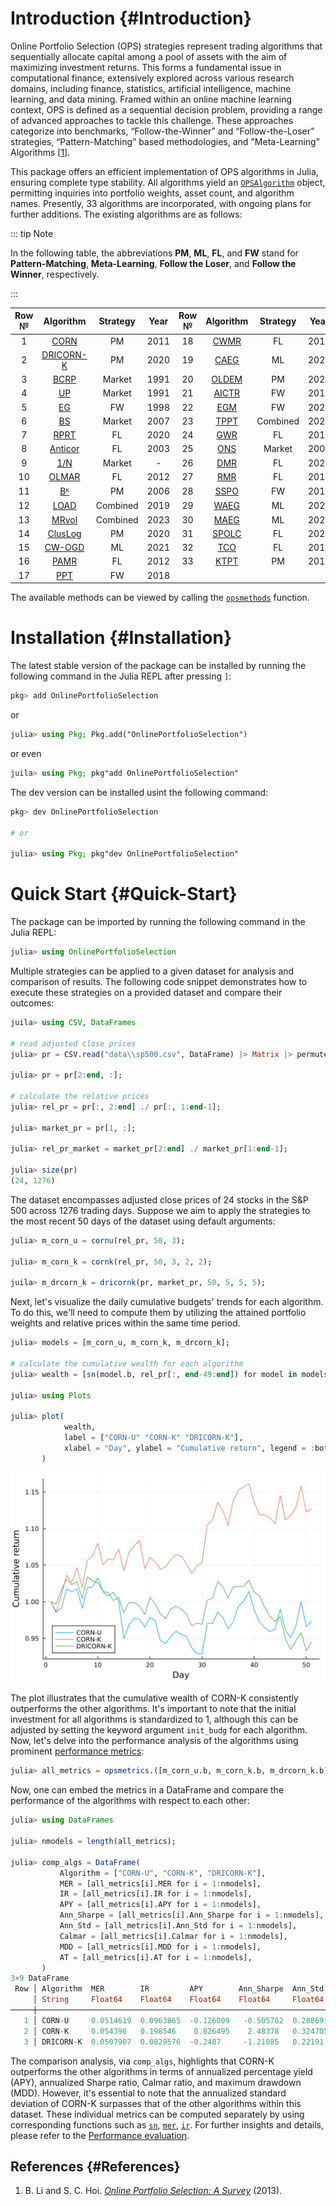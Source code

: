 


# Introduction {#Introduction}

Online Portfolio Selection (OPS) strategies represent trading algorithms that sequentially allocate capital among a pool of assets with the aim of maximizing investment returns. This forms a fundamental issue in computational finance, extensively explored across various research domains, including finance, statistics, artificial intelligence, machine learning, and data mining. Framed within an online machine learning context, OPS is defined as a sequential decision problem, providing a range of advanced approaches to tackle this challenge. These approaches categorize into benchmarks, “Follow-the-Winner” and “Follow-the-Loser” strategies, “Pattern-Matching” based methodologies, and &quot;Meta-Learning&quot; Algorithms [[1](/refs#li2013online)].

This package offers an efficient implementation of OPS algorithms in Julia, ensuring complete type stability. All algorithms yield an [`OPSAlgorithm`](/types#OnlinePortfolioSelection.OPSAlgorithm) object, permitting inquiries into portfolio weights, asset count, and algorithm names. Presently, 33 algorithms are incorporated, with ongoing plans for further additions. The existing algorithms are as follows:    

::: tip Note

In the following table, the abbreviations **PM**, **ML**, **FL**, and **FW** stand for **Pattern-Matching**, **Meta-Learning**, **Follow the Loser**, and **Follow the Winner**, respectively.

:::

| Row № |                                             Algorithm                                             | Strategy | Year | Row № |                                Algorithm                                 | Strategy | Year |
|:-----:|:-------------------------------------------------------------------------------------------------:|:--------:|:----:|:-----:|:------------------------------------------------------------------------:|:--------:|:----:|
|   1   |                   [CORN](/PM#Correlation-driven-Nonparametric-Learning-(CORN))                    |    PM    | 2011 |  18   |          [CWMR](/FL#Confidence-Weighted-Mean-Reversion-(CWMR))           |    FL    | 2013 |
|   2   |             [DRICORN-K](/PM#Dynamic-RIsk-CORrelation-driven-Non-parametric-(DRICORN))             |    PM    | 2020 |  19   |      [CAEG](/ML#Continuous-Aggregating-Exponential-Gradient-(CAEG))      |    ML    | 2020 |
|   3   |                   [BCRP](/benchmark#Best-Constant-Rebalanced-Portfolio-(BCRP))                    |  Market  | 1991 |  20   |        [OLDEM](/PM#Online-Low-Dimension-Ensemble-Method-(OLDEM))         |    PM    | 2023 |
|   4   |                             [UP](/benchmark#Universal-Portfolio-(UP))                             |  Market  | 1991 |  21   |  [AICTR](/FW#Adaptive-Input-and-Composite-Trend-Representation-(AICTR))  |    FW    | 2018 |
|   5   |                                [EG](/FW#Exponential-Gradient-(EG))                                |    FW    | 1998 |  22   |           [EGM](/FW#Exponential-Gradient-with-Momentum-(EGM))            |    FW    | 2021 |
|   6   |                                 [BS](/benchmark#Best-Stock-(BS))                                  |  Market  | 2007 |  23   |          [TPPT](/Combined#Trend-Promote-Price-Tracking-(TPPT))           | Combined | 2021 |
|   7   | [RPRT](/FL#Reweighted-Price-Relative-Tracking-System-for-Automatic-Portfolio-Optimization-(RPRT)) |    FL    | 2020 |  24   |              [GWR](/FL#Gaussian-Weighting-Reversion-(GWR))               |    FL    | 2019 |
|   8   |                             [Anticor](/FL#Anti-Correlation-(Anticor))                             |    FL    | 2003 |  25   |                [ONS](/benchmark#Online-Newton-Step-(ONS))                |  Market  | 2006 |
|   9   |                             [1/N](/benchmark#Uniform-Portfolio-(1/N))                             |  Market  |  -   |  26   |               [DMR](/FL#Distributed-Mean-Reversion-(DMR))                |    FL    | 2023 |
|  10   |                       [OLMAR](/FL#Online-Moving-Average-Reversion-(OLMAR))                        |    FL    | 2012 |  27   |                 [RMR](/FL#Robust-Median-Reversion-(RMR))                 |    FL    | 2016 |
|  11   |                                           [Bᴷ](/PM#Bᴷ)                                            |    PM    | 2006 |  28   |       [SSPO](/FW#Short-term-Sparse-Portfolio-Optimization-(SSPO))        |    FW    | 2018 |
|  12   |                      [LOAD](/Combined#LOcal-ADaptive-learning-system-(LOAD))                      | Combined | 2019 |  29   |         [WAEG](/ML#Weak-Aggregating-Exponential-Gradient-(WAEG))         |    ML    | 2020 |
|  13   |                                     [MRvol](/Combined#MRvol)                                      | Combined | 2023 |  30   |   [MAEG](/ML#Moving-window-based-Adaptive-Exponential-Gradient-(MAEG))   |    ML    | 2022 |
|  14   |                                      [ClusLog](/PM#ClusLog)                                       |    PM    | 2020 |  31   | [SPOLC](/FL#Short-term-portfolio-optimization-with-loss-control-(SPOLC)) |    FL    | 2020 |
|  15   |            [CW-OGD](/ML#Combination-Weights-based-on-Online-Gradient-Descent-(CW-OGD))            |    ML    | 2021 |  32   |              [TCO](/FL#Transaction-Cost-Optimization-(TCO))              |    FL    | 2018 |
|  16   |                       [PAMR](/FL#Passive-Aggressive-Mean-Reversion-(PAMR))                        |    FL    | 2012 |  33   |          [KTPT](/PM#Kernel-based-Trend-Pattern-Tracking-(KTPT))          |    PM    | 2018 |
|  17   |                               [PPT](/FW#Price-Peak-Tracking-(PPT))                                |    FW    | 2018 |       |                                                                          |          |      |


The available methods can be viewed by calling the [`opsmethods`](/funcs#OnlinePortfolioSelection.opsmethods-Tuple{}) function.

# Installation {#Installation}

The latest stable version of the package can be installed by running the following command in the Julia REPL after pressing `]`:

```julia
pkg> add OnlinePortfolioSelection
```


or

```julia
julia> using Pkg; Pkg.add("OnlinePortfolioSelection")
```


or even

```julia
juila> using Pkg; pkg"add OnlinePortfolioSelection"
```


The dev version can be installed usint the following command:

```julia
pkg> dev OnlinePortfolioSelection

# or

julia> using Pkg; pkg"dev OnlinePortfolioSelection"
```


# Quick Start {#Quick-Start}

The package can be imported by running the following command in the Julia REPL:

```julia
julia> using OnlinePortfolioSelection
```


Multiple strategies can be applied to a given dataset for analysis and comparison of results. The following code snippet demonstrates how to execute these strategies on a provided dataset and compare their outcomes:

```julia
juila> using CSV, DataFrames

# read adjusted close prices
julia> pr = CSV.read("data\\sp500.csv", DataFrame) |> Matrix |> permutedims;

julia> pr = pr[2:end, :];

# calculate the relative prices
julia> rel_pr = pr[:, 2:end] ./ pr[:, 1:end-1];

julia> market_pr = pr[1, :];

julia> rel_pr_market = market_pr[2:end] ./ market_pr[1:end-1];

julia> size(pr)
(24, 1276)
```


The dataset encompasses adjusted close prices of 24 stocks in the S&amp;P 500 across 1276 trading days. Suppose we aim to apply the strategies to the most recent 50 days of the dataset using default arguments:

```julia
julia> m_corn_u = cornu(rel_pr, 50, 3);

julia> m_corn_k = cornk(rel_pr, 50, 3, 2, 2);

juila> m_drcorn_k = dricornk(pr, market_pr, 50, 5, 5, 5);
```


Next, let&#39;s visualize the daily cumulative budgets&#39; trends for each algorithm. To do this, we&#39;ll need to compute them by utilizing the attained portfolio weights and relative prices within the same time period.

```julia
julia> models = [m_corn_u, m_corn_k, m_drcorn_k];

# calculate the cumulative wealth for each algorithm
julia> wealth = [sn(model.b, rel_pr[:, end-49:end]) for model in models];

julia> using Plots

julia> plot(
            wealth, 
            label = ["CORN-U" "CORN-K" "DRICORN-K"], 
            xlabel = "Day", ylabel = "Cumulative return", legend = :bottomleft,
       )
```



![](assets/cumulative_budgets.png)


The plot illustrates that the cumulative wealth of CORN-K consistently outperforms the other algorithms. It&#39;s important to note that the initial investment for all algorithms is standardized to 1, although this can be adjusted by setting the keyword argument `init_budg` for each algorithm. Now, let&#39;s delve into the performance analysis of the algorithms using prominent [performance metrics](https://shayandavoodii.github.io/OnlinePortfolioSelection.jl/dev/performance_eval/):

```julia
julia> all_metrics = opsmetrics.([m_corn_u.b, m_corn_k.b, m_drcorn_k.b], Ref(rel_pr), Ref(rel_pr_market));
```


Now, one can embed the metrics in a DataFrame and compare the performance of the algorithms with respect to each other:

```julia
julia> using DataFrames

julia> nmodels = length(all_metrics);

julia> comp_algs = DataFrame(
           Algorithm = ["CORN-U", "CORN-K", "DRICORN-K"],
           MER = [all_metrics[i].MER for i = 1:nmodels],
           IR = [all_metrics[i].IR for i = 1:nmodels],
           APY = [all_metrics[i].APY for i = 1:nmodels],
           Ann_Sharpe = [all_metrics[i].Ann_Sharpe for i = 1:nmodels],
           Ann_Std = [all_metrics[i].Ann_Std for i = 1:nmodels],
           Calmar = [all_metrics[i].Calmar for i = 1:nmodels],
           MDD = [all_metrics[i].MDD for i = 1:nmodels],
           AT = [all_metrics[i].AT for i = 1:nmodels],
       )
3×9 DataFrame
 Row │ Algorithm  MER        IR         APY        Ann_Sharpe  Ann_Std   Calmar    MDD        AT        
     │ String     Float64    Float64    Float64    Float64     Float64   Float64   Float64    Float64   
─────┼──────────────────────────────────────────────────────────────────────────────────────────────────
   1 │ CORN-U     0.0514619  0.0963865  -0.126009   -0.505762  0.288691  -1.25383  0.100499   0.847198
   2 │ CORN-K     0.054396   0.198546    0.826495    2.48378   0.324705  17.688    0.0467263  0.87319
   3 │ DRICORN-K  0.0507907  0.0829576  -0.2487     -1.21085   0.22191   -2.54629  0.0976717  0.0053658
```


The comparison analysis, via `comp_algs`, highlights that CORN-K outperforms the other algorithms in terms of annualized percentage yield (APY), annualized Sharpe ratio, Calmar ratio, and maximum drawdown (MDD). However, it&#39;s essential to note that the annualized standard deviation of CORN-K surpasses that of the other algorithms within this dataset. These individual metrics can be computed separately by using corresponding functions such as [`sn`](/funcs#OnlinePortfolioSelection.sn-Union{Tuple{T},%20Tuple{AbstractMatrix{T},%20AbstractMatrix{T}}}%20where%20T<:AbstractFloat), [`mer`](/funcs#OnlinePortfolioSelection.mer-Union{Tuple{T},%20Tuple{AbstractMatrix{T},%20AbstractMatrix{T}},%20Tuple{AbstractMatrix{T},%20AbstractMatrix{T},%20T}}%20where%20T<:AbstractFloat), [`ir`](/funcs#OnlinePortfolioSelection.ir-Union{Tuple{S},%20Tuple{AbstractMatrix{S},%20AbstractMatrix{S},%20AbstractVector{S}}}%20where%20S<:AbstractFloat). For further insights and details, please refer to the [Performance evaluation](/performance_eval#Performance-evaluation).

## References {#References}
1. B. Li and S. C. Hoi. [_Online Portfolio Selection: A Survey_](https://doi.org/10.48550/arXiv.1212.2129) (2013).
  
